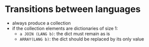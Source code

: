 # Transitions between languages

- always produce a collection
- if the collection elements are dictionaries of size 1:
  - `a JOIN (LANG b)`: the dict must remain as is
  - `ARRAY(LANG b)`: the dict should be replaced by its only value
